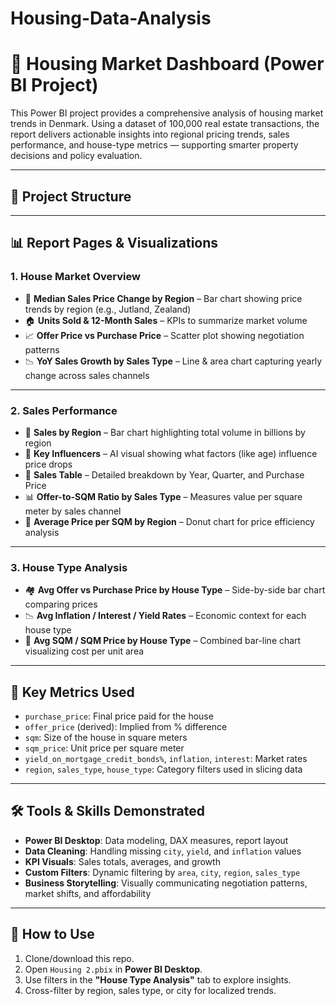 # Housing-Data-Analysis
# 🏡 Housing Market Dashboard (Power BI Project)

This Power BI project provides a comprehensive analysis of housing market trends in Denmark. Using a dataset of 100,000 real estate transactions, the report delivers actionable insights into regional pricing trends, sales performance, and house-type metrics — supporting smarter property decisions and policy evaluation.

---

## 📂 Project Structure


---

## 📊 Report Pages & Visualizations

### 1. **House Market Overview**
- 📌 **Median Sales Price Change by Region** – Bar chart showing price trends by region (e.g., Jutland, Zealand)
- 🏠 **Units Sold & 12-Month Sales** – KPIs to summarize market volume
- 📈 **Offer Price vs Purchase Price** – Scatter plot showing negotiation patterns
- 📉 **YoY Sales Growth by Sales Type** – Line & area chart capturing yearly change across sales channels

---

### 2. **Sales Performance**
- 📍 **Sales by Region** – Bar chart highlighting total volume in billions by region
- 📌 **Key Influencers** – AI visual showing what factors (like age) influence price drops
- 🧾 **Sales Table** – Detailed breakdown by Year, Quarter, and Purchase Price
- 📊 **Offer-to-SQM Ratio by Sales Type** – Measures value per square meter by sales channel
- 🔵 **Average Price per SQM by Region** – Donut chart for price efficiency analysis

---

### 3. **House Type Analysis**
- 🏘 **Avg Offer vs Purchase Price by House Type** – Side-by-side bar chart comparing prices
- 📉 **Avg Inflation / Interest / Yield Rates** – Economic context for each house type
- 📏 **Avg SQM / SQM Price by House Type** – Combined bar-line chart visualizing cost per unit area

---

## 🧠 Key Metrics Used

- `purchase_price`: Final price paid for the house
- `offer_price` (derived): Implied from % difference
- `sqm`: Size of the house in square meters
- `sqm_price`: Unit price per square meter
- `yield_on_mortgage_credit_bonds%`, `inflation`, `interest`: Market rates
- `region`, `sales_type`, `house_type`: Category filters used in slicing data

---

## 🛠 Tools & Skills Demonstrated

- **Power BI Desktop**: Data modeling, DAX measures, report layout
- **Data Cleaning**: Handling missing `city`, `yield`, and `inflation` values
- **KPI Visuals**: Sales totals, averages, and growth
- **Custom Filters**: Dynamic filtering by `area`, `city`, `region`, `sales_type`
- **Business Storytelling**: Visually communicating negotiation patterns, market shifts, and affordability

---

## 📝 How to Use

1. Clone/download this repo.
2. Open `Housing 2.pbix` in **Power BI Desktop**.
3. Use filters in the **"House Type Analysis"** tab to explore insights.
4. Cross-filter by region, sales type, or city for localized trends.

